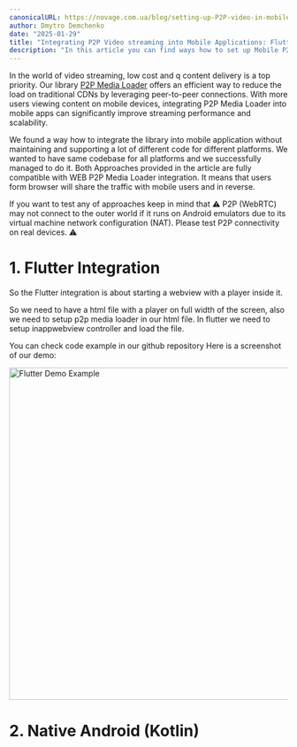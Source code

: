 ```yaml
---
canonicalURL: https://novage.com.ua/blog/setting-up-P2P-video-in-mobile-app-for-free
author: Dmytro Demchenko
date: "2025-01-29"
title: "Integrating P2P Video streaming into Mobile Applications: Flutter and Native Android Approaches"
description: "In this article you can find ways how to set up Mobile P2P Video streaming"
---
```


In the world of video streaming, low cost and q content delivery is a top priority. Our library [P2P Media Loader](https://github.com/novage/p2p-media-loader) offers an efficient way to reduce the load on traditional CDNs by leveraging peer-to-peer connections. With more users viewing content on mobile devices, integrating P2P Media Loader into mobile apps can significantly improve streaming performance and scalability.

We found a way how to integrate the library into mobile application without maintaining and supporting a lot of different code for different platforms. We wanted to have same codebase for all platforms and we successfully managed to do it.
Both Approaches provided in the article are fully compatible with WEB P2P Media Loader integration. It means that users form browser will share the traffic with mobile users and in reverse.

If you want to test any of approaches keep in mind that ⚠️ P2P (WebRTC) may not connect to the outer world if it runs on Android emulators due to its virtual machine network configuration (NAT). Please test P2P connectivity on real devices. ⚠️

# 1. Flutter Integration

So the Flutter integration is about starting a webview with a player inside it.

So we need to have a html file with a player on full width of the screen, also we need to setup p2p media loader in our html file. In flutter we need to setup inappwebview controller and load the file.

You can check code example in our github repository
Here is a screenshot of our demo:

<img src="/images/flutter_demo_example.jpg" alt="Flutter Demo Example" style="margin: 0 auto; height: 600px;"/>

# 2. Native Android (Kotlin)
